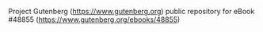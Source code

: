 Project Gutenberg (https://www.gutenberg.org) public repository for eBook #48855 (https://www.gutenberg.org/ebooks/48855)
